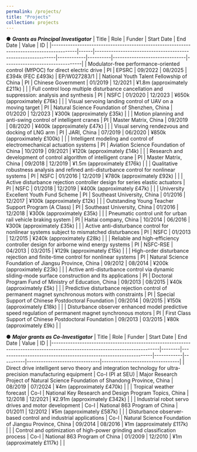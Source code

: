 ```yaml
---
permalink: /projects/
title: "Projects"
collection: projects
---
```



&#9679; ***Grants as Principal Investigator***
| Title                                                                                   | Role | Funder                                                      | Start Date | End Date  | Value                         | ID                              |
|-----------------------------------------------------------------------------------------|------|-------------------------------------------------------------|------------|----------|-------------------------------|---------------------------------|
| Modulator-free performance-oriented control (MfPOC) for direct electric drive           | PI   | EPSRC                                                       | 09/2022   | 08/2025  | £394k (FEC £493k)              | EP/W027283/1                    |
| National Youth Talent Fellowship of China                                               | PI   | Chinese Government                                           | 01/2019   | 12/2021  | ¥1.8m (approximately £211k)    |                                 |
| Full control loop multiple disturbance cancellation and suppression: analysis and synthesis | PI   | NSFC                                                        | 01/2020   | 12/2023  | ¥650k (approximately £76k)     |                                 |
| Visual servoing landing control of UAV on a moving target                               | PI   | Natural Science Foundation of Shenzhen, China                 | 01/2020   | 12/2023  | ¥300k (approximately £35k)     |                                 |
| Motion planning and anti-swing control of intelligent cranes                            | PI   | Master Matrix, China                                         | 09/2019   | 08/2020  | ¥400k (approximately £47k)     |                                 |
| Visual serving rendezvous and docking of LNG arm                                        | PI   | JARI, China                                                 | 07/2019   | 06/2020  | ¥850k (approximately £100k)    |                                 |
| Intelligent modeling and control of electromechanical actuation systems                 | PI   | Aviation Science Foundation of China                         | 10/2019   | 09/2021  | ¥120k (approximately £14k)     |                                 |
| Research and development of control algorithm of intelligent crane                      | PI   | Master Matrix, China                                         | 09/2018   | 12/2019  | ¥1.5m (approximately £176k)    |                                 |
| Qualitative robustness analysis and refined anti-disturbance control for nonlinear systems | PI   | NSFC                                                        | 01/2016   | 12/2019  | ¥780k (approximately £92k)     |                                 |
| Active disturbance rejection controller design for series elastic actuators             | PI   | NSFC                                                        | 01/2018   | 12/2019  | ¥400k (approximately £47k)     |                                 |
| University Excellent Youth Fund Scheme                                                  | PI   | Southeast University, China                                  | 01/2016   | 12/2017  | ¥100k (approximately £12k)     |                                 |
| Outstanding Young Teacher Support Program (A Class)                                     | PI   | Southeast University, China                                  | 01/2016   | 12/2018  | ¥300k (approximately £35k)     |                                 |
| Pneumatic control unit for urban rail vehicle braking system                            | PI   | Haitai company, China                                        | 10/2014   | 06/2016  | ¥300k (approximately £35k)     |                                 |
| Active anti-disturbance control for nonlinear systems subject to mismatched disturbances | PI   | NSFC                                                        | 01/2013   | 12/2015  | ¥240k (approximately £28k)     |                                 |
| Reliable and high-efficiency controller design for airborne wind energy systems         | PI   | NSFC-RSE                                                    | 04/2013   | 03/2015  | ¥129k (approximately £15k)     |                                 |
| High-order disturbance rejection and finite-time control for nonlinear systems          | PI   | Natural Science Foundation of Jiangsu Province, China        | 09/2012   | 08/2014  | ¥200k (approximately £23k)     |                                 |
| Active anti-disturbance control via dynamic sliding-mode surface construction and Its applications | PI   | Doctoral Program Fund of Ministry of Education, China        | 09/2013   | 08/2015  | ¥40k (approximately £5k)       |                                 |
| Predictive disturbance rejection control of permanent magnet synchronous motors with constraints | PI   | Special Support of Chinese Postdoctoral Foundation            | 09/2014   | 09/2015  | ¥150k (approximately £18k)     |                                 |
| Disturbance observer enhanced model predictive speed regulation of permanent magnet synchronous motors | PI   | First Class Support of Chinese Postdoctoral Foundation       | 09/2013   | 03/2015  | ¥80k (approximately £9k)      |                                 |


&#9679; ***Major grants as Co-Investigator***
| Title                                                                                                                      | Role   | Funder                                                          | Start Date | End Date  | Value                         | ID                              |
|----------------------------------------------------------------------------------------------------------------------------|--------|-----------------------------------------------------------------|------------|----------|-------------------------------|---------------------------------|
| Direct drive intelligent servo theory and integration technology for ultra-precision manufacturing equipment              | Co-I (PI at SEU)   | Major Research Project of Natural Science Foundation of Shandong Province, China | 08/2019   | 07/2024  | ¥4m (approximately £470k)     |                 |
| Tropical weather forecast                                                                                                  | Co-I   | National Key Research and Design Program Topics, China          | 12/2018   | 12/2021  | ¥2.91m (approximately £342k)  |              |
| Industrial robot servo drives and motor development                                                                        | Co-I   | National 863 Program of China                                   | 01/2011   | 12/2012  | ¥5m (approximately £587k)     |             |
| Disturbance observer-based control and industrial applications                                                            | Co-I   | Natural Science Foundation of Jiangsu Province, China           | 09/2014   | 08/2016  | ¥1m (approximately £117k)     |              |
| Control and optimization of high-power grinding and classification process                                                 | Co-I   | National 863 Program of China                                   | 01/2009   | 12/2010  | ¥1m (approximately £117k)     |              |







